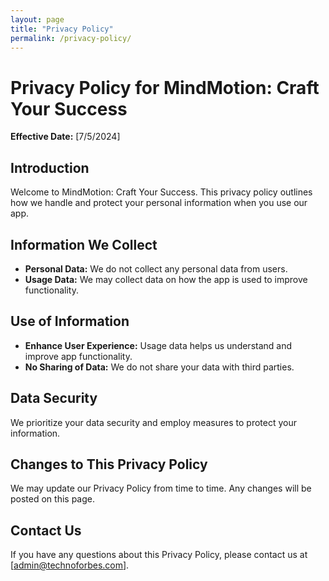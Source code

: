 ```yaml
---
layout: page
title: "Privacy Policy"
permalink: /privacy-policy/
---
```



# Privacy Policy for MindMotion: Craft Your Success

**Effective Date:** [7/5/2024]

## Introduction

Welcome to MindMotion: Craft Your Success. This privacy policy outlines how we handle and protect your personal information when you use our app.

## Information We Collect

- **Personal Data:** We do not collect any personal data from users.
- **Usage Data:** We may collect data on how the app is used to improve functionality.

## Use of Information

- **Enhance User Experience:** Usage data helps us understand and improve app functionality.
- **No Sharing of Data:** We do not share your data with third parties.

## Data Security

We prioritize your data security and employ measures to protect your information.

## Changes to This Privacy Policy

We may update our Privacy Policy from time to time. Any changes will be posted on this page.

## Contact Us

If you have any questions about this Privacy Policy, please contact us at [admin@technoforbes.com].
